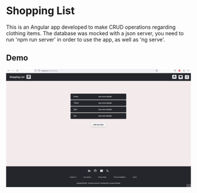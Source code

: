 # Shopping List

This is an Angular app developed to make CRUD operations regarding clothing items. The database was mocked with a json server, you need to run 'npm run server' in order to use the app, as well as 'ng serve'.

## Demo

![Shopping List Demo](demo/animacao.gif)





